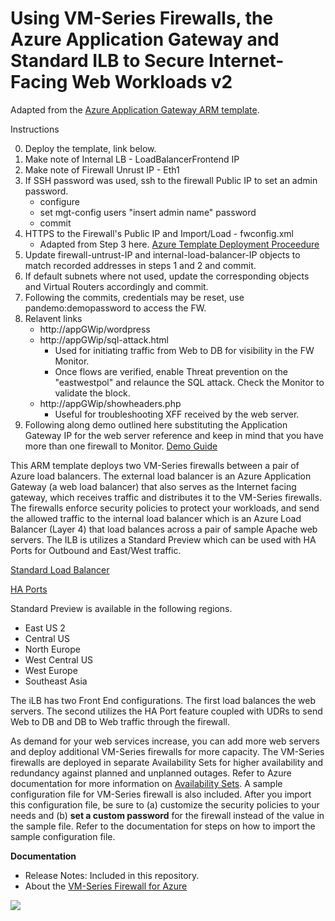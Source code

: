 # Using VM-Series Firewalls, the Azure Application Gateway and Standard ILB to Secure Internet-Facing Web Workloads v2

Adapted from the [Azure Application Gateway ARM template](https://github.com/PaloAltoNetworks/azure-applicationgateway).

Instructions

0. Deploy the template, link below.
1. Make note of Internal LB - LoadBalancerFrontend IP
2. Make note of Firewall Unrust IP - Eth1
3. If SSH password was used, ssh to the firewall Public IP to set an admin password.
	* configure
	* set mgt-config users "insert admin name" password
	* commit
4. HTTPS to the Firewall's Public IP and Import/Load - fwconfig.xml
	* Adapted from Step 3 here. [Azure Template Deployment Proceedure](https://www.paloaltonetworks.com/documentation/71/virtualization/virtualization/set-up-the-vm-series-firewall-in-azure/start-using-the-vm-series-azure-application-gateway-template#_37860)
5. Update firewall-untrust-IP and internal-load-balancer-IP objects to match recorded addresses in steps 1 and 2 and commit.
6. If default subnets where not used, update the corresponding objects and Virtual Routers accordingly and commit.
7. Following the commits, credentials may be reset, use pandemo:demopassword to access the FW.
8. Relavent links
	* http://appGWip/wordpress
	* http://appGWip/sql-attack.html
		* Used for initiating traffic from Web to DB for visibility in the FW Monitor.
		* Once flows are verified, enable Threat prevention on the "eastwestpol" and relaunce the SQL attack.  Check the Monitor to validate the block.
	* http://appGWip/showheaders.php
		* Useful for troubleshooting XFF received by the web server.
9. Following along demo outlined here substituting the Application Gateway IP for the web server reference and keep in mind that you have more than one firewall to Monitor.
[Demo Guide](https://github.com/PaloAltoNetworks/azure/blob/master/two-tier-sample/Azure_ARM_template_deployment_guide.pdf)

This ARM template deploys two VM-Series firewalls between a pair of Azure load balancers. The external load balancer is an Azure Application Gateway (a web load balancer) that also serves as the Internet facing gateway, which  receives traffic and distributes it to the VM-Series firewalls. The firewalls enforce security policies to protect your workloads, and send the allowed traffic to the internal load balancer which is an Azure Load Balancer (Layer 4) that load balances across a pair of sample Apache web servers.  The ILB is utilizes a Standard Preview which can be used with HA Ports for Outbound and East/West traffic.

[Standard Load Balancer](https://docs.microsoft.com/en-us/azure/load-balancer/load-balancer-standard-overview)

[HA Ports](https://docs.microsoft.com/en-us/azure/load-balancer/load-balancer-ha-ports-overview)

Standard Preview is available in the following regions.
* East US 2
* Central US
* North Europe
* West Central US
* West Europe
* Southeast Asia

The iLB has two Front End configurations.  The first load balances the web servers.  The second utilizes the HA Port feature coupled with UDRs to send Web to DB and DB to Web traffic through the firewall.

As demand for your web services increase, you can add more web servers and deploy additional VM-Series firewalls for more capacity. The VM-Series firewalls are deployed in separate Availability Sets for higher availability and redundancy against planned and unplanned outages. Refer to Azure documentation for more information on [Availability Sets](https://docs.microsoft.com/en-us/azure/virtual-machines/virtual-machines-linux-manage-availability). A sample configuration file for VM-Series firewall is also included. After you import this configuration file, be sure to (a) customize the security policies to your needs and (b) <b>set a custom password</b> for the firewall instead of the value in the sample file. Refer to the documentation for steps on how to import the sample configuration file. 

**Documentation**
* Release Notes: Included in this repository.
* About the [VM-Series Firewall for Azure](https://azure.paloaltonetworks.com)

[<img src="http://azuredeploy.net/deploybutton.png"/>](https://portal.azure.com/#create/Microsoft.Template/uri/https%3A%2F%2Fraw.githubusercontent.com%2Fjasonmeurer%2Fazure-appgw-stdv2%2Fmaster%2Fazuredeploy.json)
